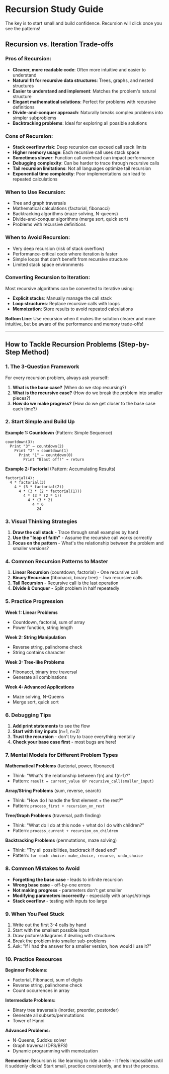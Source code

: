 # Recursion Study Guide
The key is to start small and build confidence. Recursion will click once you see the patterns! 
## Recursion vs. Iteration Trade-offs

### **Pros of Recursion:**
- **Cleaner, more readable code**: Often more intuitive and easier to understand
- **Natural fit for recursive data structures**: Trees, graphs, and nested structures
- **Easier to understand and implement**: Matches the problem's natural structure
- **Elegant mathematical solutions**: Perfect for problems with recursive definitions
- **Divide-and-conquer approach**: Naturally breaks complex problems into simpler subproblems
- **Backtracking problems**: Ideal for exploring all possible solutions

### **Cons of Recursion:**
- **Stack overflow risk**: Deep recursion can exceed call stack limits
- **Higher memory usage**: Each recursive call uses stack space
- **Sometimes slower**: Function call overhead can impact performance
- **Debugging complexity**: Can be harder to trace through recursive calls
- **Tail recursion limitations**: Not all languages optimize tail recursion
- **Exponential time complexity**: Poor implementations can lead to repeated calculations

### **When to Use Recursion:**
- Tree and graph traversals
- Mathematical calculations (factorial, fibonacci)
- Backtracking algorithms (maze solving, N-queens)
- Divide-and-conquer algorithms (merge sort, quick sort)
- Problems with recursive definitions

### **When to Avoid Recursion:**
- Very deep recursion (risk of stack overflow)
- Performance-critical code where iteration is faster
- Simple loops that don't benefit from recursive structure
- Limited stack space environments

### **Converting Recursion to Iteration:**
Most recursive algorithms can be converted to iterative using:
- **Explicit stacks**: Manually manage the call stack
- **Loop structures**: Replace recursive calls with loops
- **Memoization**: Store results to avoid repeated calculations

**Bottom Line**: Use recursion when it makes the solution clearer and more intuitive, but be aware of the performance and memory trade-offs!

---

## **How to Tackle Recursion Problems (Step-by-Step Method)**

### **1. The 3-Question Framework**
For every recursion problem, always ask yourself:

1. **What is the base case?** (When do we stop recursing?)
2. **What is the recursive case?** (How do we break the problem into smaller pieces?)
3. **How do we make progress?** (How do we get closer to the base case each time?)

### **2. Start Simple and Build Up**

**Example 1: Countdown** (Pattern: Simple Sequence)
```
countdown(3):
  Print "3" → countdown(2)
    Print "2" → countdown(1) 
      Print "1" → countdown(0)
        Print "Blast off!" → return
```

**Example 2: Factorial** (Pattern: Accumulating Results)
```
factorial(4):
  4 * factorial(3)
    4 * (3 * factorial(2))
      4 * (3 * (2 * factorial(1)))
        4 * (3 * (2 * 1))
          4 * (3 * 2)
            4 * 6
              24
```

### **3. Visual Thinking Strategies**

1. **Draw the call stack** - Trace through small examples by hand
2. **Use the "leap of faith"** - Assume the recursive call works correctly
3. **Focus on the pattern** - What's the relationship between the problem and smaller versions?

### **4. Common Recursion Patterns to Master**

1. **Linear Recursion** (countdown, factorial) - One recursive call
2. **Binary Recursion** (fibonacci, binary tree) - Two recursive calls  
3. **Tail Recursion** - Recursive call is the last operation
4. **Divide & Conquer** - Split problem in half repeatedly

### **5. Practice Progression**

**Week 1: Linear Problems**
- Countdown, factorial, sum of array
- Power function, string length

**Week 2: String Manipulation** 
- Reverse string, palindrome check
- String contains character

**Week 3: Tree-like Problems**
- Fibonacci, binary tree traversal
- Generate all combinations

**Week 4: Advanced Applications**
- Maze solving, N-Queens
- Merge sort, quick sort

### **6. Debugging Tips**

1. **Add print statements** to see the flow
2. **Start with tiny inputs** (n=1, n=2)
3. **Trust the recursion** - don't try to trace everything mentally
4. **Check your base case first** - most bugs are here!

### **7. Mental Models for Different Problem Types**

**Mathematical Problems** (factorial, power, fibonacci)
- Think: "What's the relationship between f(n) and f(n-1)?"
- Pattern: `result = current_value OP recursive_call(smaller_input)`

**Array/String Problems** (sum, reverse, search)
- Think: "How do I handle the first element + the rest?"
- Pattern: `process_first + recursion_on_rest`

**Tree/Graph Problems** (traversal, path finding)
- Think: "What do I do at this node + what do I do with children?"
- Pattern: `process_current + recursion_on_children`

**Backtracking Problems** (permutations, maze solving)
- Think: "Try all possibilities, backtrack if dead end"
- Pattern: `for each choice: make_choice, recurse, undo_choice`

### **8. Common Mistakes to Avoid**

- **Forgetting the base case** - leads to infinite recursion
- **Wrong base case** - off-by-one errors
- **Not making progress** - parameters don't get smaller
- **Modifying parameters incorrectly** - especially with arrays/strings
- **Stack overflow** - testing with inputs too large

### **9. When You Feel Stuck**

1. Write out the first 3-4 calls by hand
2. Start with the smallest possible input
3. Draw pictures/diagrams if dealing with structures
4. Break the problem into smaller sub-problems
5. Ask: "If I had the answer for a smaller version, how would I use it?"

### **10. Practice Resources**

**Beginner Problems:**
- Factorial, Fibonacci, sum of digits
- Reverse string, palindrome check
- Count occurrences in array

**Intermediate Problems:**
- Binary tree traversals (inorder, preorder, postorder)
- Generate all subsets/permutations
- Tower of Hanoi

**Advanced Problems:**
- N-Queens, Sudoku solver
- Graph traversal (DFS/BFS)
- Dynamic programming with memoization

**Remember**: Recursion is like learning to ride a bike - it feels impossible until it suddenly clicks! Start small, practice consistently, and trust the process.